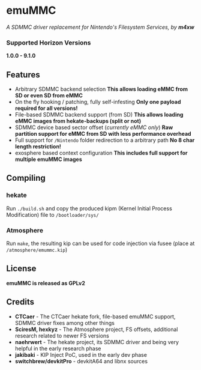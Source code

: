 # emuMMC
*A SDMMC driver replacement for Nintendo's Filesystem Services, by **m4xw***

### Supported Horizon Versions
**1.0.0 - 9.1.0**

## Features
* Arbitrary SDMMC backend selection
  **This allows loading eMMC from SD or even SD from eMMC**
* On the fly hooking / patching, fully self-infesting
  **Only one payload required for all versions!**
* File-based SDMMC backend support (from SD)
  **This allows loading eMMC images from hekate-backups (split or not)**
* SDMMC device based sector offset (*currently eMMC only*)
  **Raw partition support for eMMC from SD with less performance overhead**
* Full support for `/Nintendo` folder redirection to a arbitrary path
  **No 8 char length restriction!**
* exosphere based context configuration
  **This includes full support for multiple emuMMC images**

## Compiling
### hekate
Run `./build.sh` and copy the produced kipm (Kernel Initial Process Modification) file to `/bootloader/sys/`

### Atmosphere
Run `make`, the resulting kip can be used for code injection via fusee (place at `/atmosphere/emummc.kip`)

## License
**emuMMC is released as GPLv2**

## Credits
* **CTCaer** - The CTCaer hekate fork, file-based emuMMC support, SDMMC driver fixes among other things
* **SciresM, hexkyz** - The Atmosphere project, FS offsets, additional research related to newer FS versions
* **naehrwert** - The hekate project, its SDMMC driver and being very helpful in the early research phase
* **jakibaki** - KIP Inject PoC, used in the early dev phase
* **switchbrew/devkitPro** - devkitA64 and libnx sources
